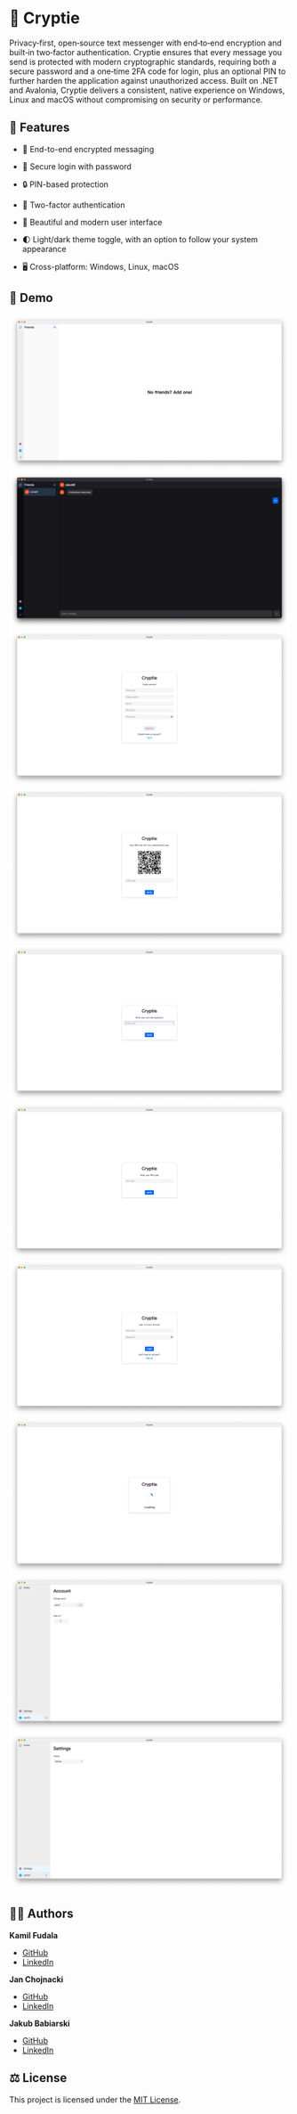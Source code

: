 # 🔐 Cryptie

Privacy‑first, open‑source text messenger with end‑to‑end encryption and built‑in two‑factor authentication. Cryptie ensures that every message you send is protected with modern cryptographic standards, requiring both a secure password and a one‑time 2FA code for login, plus an optional PIN to further harden the application against unauthorized access. Built on .NET and Avalonia, Cryptie delivers a consistent, native experience on Windows, Linux and macOS without compromising on security or performance.

## 📌 Features

- 🔐 End-to-end encrypted messaging

- 🔑 Secure login with password

- 🔒 PIN-based protection

- 🔁 Two-factor authentication

- 🎨 Beautiful and modern user interface

- 🌓 Light/dark theme toggle, with an option to follow your system appearance

- 🖥️ Cross-platform: Windows, Linux, macOS

## 👀 Demo

![Home Screen - No Friends](/docs/screenshots/Home%20Screen%20-%20No%20Friends.png)
![Home Screen - Dark Mode](/docs/screenshots/Home%20Screen%20-%20Dark%20Mode.png)
![Register](/docs/screenshots/Register.png)
![Qr Code](/docs/screenshots/Qr%20Code.png)
![One Time Password](/docs/screenshots/One%20Time%20Password.png)
![Pin Code](/docs/screenshots/Pin%20Code.png)
![Login](/docs/screenshots/Login.png)
![Loading](/docs/screenshots/Loading.png)
![Account](/docs/screenshots/Account.png)
![Settings](/docs/screenshots/Settings.png)

## 🙋‍♂️ Authors

**Kamil Fudala**

- [GitHub](https://github.com/FreakyF)
- [LinkedIn](https://www.linkedin.com/in/kamil-fudala/)

**Jan Chojnacki**

- [GitHub](https://github.com/Jan-Chojnacki)
- [LinkedIn](https://www.linkedin.com/in/jan-chojnacki-772b0530a/)

**Jakub Babiarski**

- [GitHub](https://github.com/JakubKross)
- [LinkedIn](https://www.linkedin.com/in/jakub-babiarski-751611304/)

## ⚖️ License

This project is licensed under the [MIT License](LICENSE).
